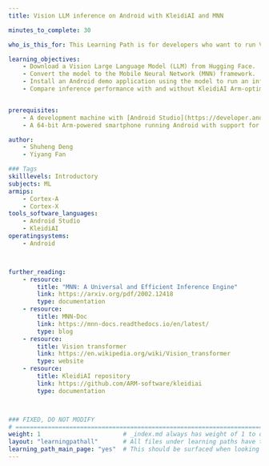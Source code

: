 ```yaml
---
title: Vision LLM inference on Android with KleidiAI and MNN

minutes_to_complete: 30

who_is_this_for: This Learning Path is for developers who want to run Vision Transformers (ViT) efficiently on Android.

learning_objectives:
    - Download a Vision Large Language Model (LLM) from Hugging Face.
    - Convert the model to the Mobile Neural Network (MNN) framework.
    - Install an Android demo application using the model to run an inference.
    - Compare inference performance with and without KleidiAI Arm-optimized micro-kernels.


prerequisites:
    - A development machine with [Android Studio](https://developer.android.com/studio) installed.
    - A 64-bit Arm-powered smartphone running Android with support for `i8mm` and `dotprod`. supported.

author:
    - Shuheng Deng
    - Yiyang Fan

### Tags
skilllevels: Introductory
subjects: ML
armips:
    - Cortex-A
    - Cortex-X
tools_software_languages:
    - Android Studio
    - KleidiAI
operatingsystems:
    - Android



further_reading:
    - resource:
        title: "MNN: A Universal and Efficient Inference Engine"
        link: https://arxiv.org/pdf/2002.12418
        type: documentation
    - resource:
        title: MNN-Doc
        link: https://mnn-docs.readthedocs.io/en/latest/
        type: blog
    - resource:
        title: Vision transformer
        link: https://en.wikipedia.org/wiki/Vision_transformer
        type: website
    - resource:
        title: KleidiAI repository
        link: https://github.com/ARM-software/kleidiai
        type: documentation



### FIXED, DO NOT MODIFY
# ================================================================================
weight: 1                       # _index.md always has weight of 1 to order correctly
layout: "learningpathall"       # All files under learning paths have this same wrapper
learning_path_main_page: "yes"  # This should be surfaced when looking for related content. Only set for _index.md of learning path content.
---
```

